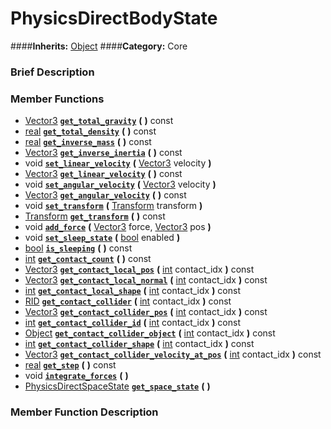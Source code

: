 #  PhysicsDirectBodyState  
####**Inherits:** [Object](class_object)
####**Category:** Core

###  Brief Description  


###  Member Functions 
  * [Vector3](class_vector3)  **[`get_total_gravity`](#get_total_gravity)**  **(** **)** const
  * [real](class_real)  **[`get_total_density`](#get_total_density)**  **(** **)** const
  * [real](class_real)  **[`get_inverse_mass`](#get_inverse_mass)**  **(** **)** const
  * [Vector3](class_vector3)  **[`get_inverse_inertia`](#get_inverse_inertia)**  **(** **)** const
  * void  **[`set_linear_velocity`](#set_linear_velocity)**  **(** [Vector3](class_vector3) velocity  **)**
  * [Vector3](class_vector3)  **[`get_linear_velocity`](#get_linear_velocity)**  **(** **)** const
  * void  **[`set_angular_velocity`](#set_angular_velocity)**  **(** [Vector3](class_vector3) velocity  **)**
  * [Vector3](class_vector3)  **[`get_angular_velocity`](#get_angular_velocity)**  **(** **)** const
  * void  **[`set_transform`](#set_transform)**  **(** [Transform](class_transform) transform  **)**
  * [Transform](class_transform)  **[`get_transform`](#get_transform)**  **(** **)** const
  * void  **[`add_force`](#add_force)**  **(** [Vector3](class_vector3) force, [Vector3](class_vector3) pos  **)**
  * void  **[`set_sleep_state`](#set_sleep_state)**  **(** [bool](class_bool) enabled  **)**
  * [bool](class_bool)  **[`is_sleeping`](#is_sleeping)**  **(** **)** const
  * [int](class_int)  **[`get_contact_count`](#get_contact_count)**  **(** **)** const
  * [Vector3](class_vector3)  **[`get_contact_local_pos`](#get_contact_local_pos)**  **(** [int](class_int) contact_idx  **)** const
  * [Vector3](class_vector3)  **[`get_contact_local_normal`](#get_contact_local_normal)**  **(** [int](class_int) contact_idx  **)** const
  * [int](class_int)  **[`get_contact_local_shape`](#get_contact_local_shape)**  **(** [int](class_int) contact_idx  **)** const
  * [RID](class_rid)  **[`get_contact_collider`](#get_contact_collider)**  **(** [int](class_int) contact_idx  **)** const
  * [Vector3](class_vector3)  **[`get_contact_collider_pos`](#get_contact_collider_pos)**  **(** [int](class_int) contact_idx  **)** const
  * [int](class_int)  **[`get_contact_collider_id`](#get_contact_collider_id)**  **(** [int](class_int) contact_idx  **)** const
  * [Object](class_object)  **[`get_contact_collider_object`](#get_contact_collider_object)**  **(** [int](class_int) contact_idx  **)** const
  * [int](class_int)  **[`get_contact_collider_shape`](#get_contact_collider_shape)**  **(** [int](class_int) contact_idx  **)** const
  * [Vector3](class_vector3)  **[`get_contact_collider_velocity_at_pos`](#get_contact_collider_velocity_at_pos)**  **(** [int](class_int) contact_idx  **)** const
  * [real](class_real)  **[`get_step`](#get_step)**  **(** **)** const
  * void  **[`integrate_forces`](#integrate_forces)**  **(** **)**
  * [PhysicsDirectSpaceState](class_physicsdirectspacestate)  **[`get_space_state`](#get_space_state)**  **(** **)**

###  Member Function Description  
